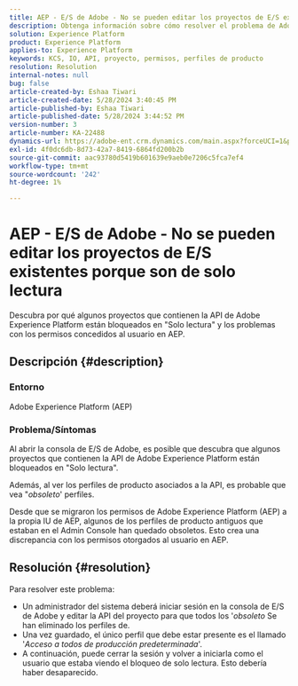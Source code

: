 ```yaml
---
title: AEP - E/S de Adobe - No se pueden editar los proyectos de E/S existentes porque son de solo lectura
description: Obtenga información sobre cómo resolver el problema de Adobe Experience Platform donde los proyectos que contienen la API están bloqueados en "Solo lectura".
solution: Experience Platform
product: Experience Platform
applies-to: Experience Platform
keywords: KCS, IO, API, proyecto, permisos, perfiles de producto
resolution: Resolution
internal-notes: null
bug: false
article-created-by: Eshaa Tiwari
article-created-date: 5/28/2024 3:40:45 PM
article-published-by: Eshaa Tiwari
article-published-date: 5/28/2024 3:44:52 PM
version-number: 3
article-number: KA-22488
dynamics-url: https://adobe-ent.crm.dynamics.com/main.aspx?forceUCI=1&pagetype=entityrecord&etn=knowledgearticle&id=bc41fba1-081d-ef11-840b-6045bd026dc7
exl-id: 4f0dc6db-8d73-42a7-8419-6864fd200b2b
source-git-commit: aac93780d5419b601639e9aeb0e7206c5fca7ef4
workflow-type: tm+mt
source-wordcount: '242'
ht-degree: 1%

---
```


# AEP - E/S de Adobe - No se pueden editar los proyectos de E/S existentes porque son de solo lectura


Descubra por qué algunos proyectos que contienen la API de Adobe Experience Platform están bloqueados en &quot;Solo lectura&quot; y los problemas con los permisos concedidos al usuario en AEP.

## Descripción {#description}


### Entorno

Adobe Experience Platform (AEP)

### Problema/Síntomas

Al abrir la consola de E/S de Adobe, es posible que descubra que algunos proyectos que contienen la API de Adobe Experience Platform están bloqueados en &quot;Solo lectura&quot;.

Además, al ver los perfiles de producto asociados a la API, es probable que vea &quot;*obsoleto*&#39; perfiles.

Desde que se migraron los permisos de Adobe Experience Platform (AEP) a la propia IU de AEP, algunos de los perfiles de producto antiguos que estaban en el Admin Console han quedado obsoletos. Esto crea una discrepancia con los permisos otorgados al usuario en AEP.


## Resolución {#resolution}


Para resolver este problema:

- Un administrador del sistema deberá iniciar sesión en la consola de E/S de Adobe y editar la API del proyecto para que todos los &#39;*obsoleto* Se han eliminado los perfiles de.
- Una vez guardado, el único perfil que debe estar presente es el llamado &#39;*Acceso a todos de producción predeterminada*&#39;.
- A continuación, puede cerrar la sesión y volver a iniciarla como el usuario que estaba viendo el bloqueo de solo lectura. Esto debería haber desaparecido.
